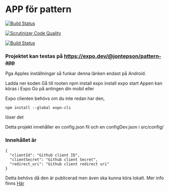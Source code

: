 # APP för pattern

[![Build Status](https://app.travis-ci.com/jontepson/pattern.svg?branch=main)](https://app.travis-ci.com/jontepson/pattern)

[![Scrutinizer Code Quality](https://scrutinizer-ci.com/g/jontepson/pattern/badges/quality-score.png?b=main)](https://scrutinizer-ci.com/g/jontepson/pattern/?branch=main)

[![Build Status](https://scrutinizer-ci.com/g/jontepson/pattern/badges/build.png?b=main)](https://scrutinizer-ci.com/g/jontepson/pattern/build-status/main)

### Projektet kan testas på https://expo.dev/@jontepson/pattern-app
Pga Apples inställningar så funkar denna länken endast på Android.

Ladda ner koden
Gå till rooten
npm install
expo install
expo start
Appen kan köras i Expo Go på antingen din mobil eller 

Expo clienten behövs om du inte redan har den,
```
npm install --global expo-cli
```
löser det

Detta projekt innehåller en config.json fil och en configDev.json i src/config/

### Innehållet är
```
{ 
  "clientId": "Github client ID",
  "clientSecret": "Github client Secret",
  "redirect_uri": "Github client redirect uri"
}
```
Detta behövs då den är publicerad men även ska kunna köra lokalt. Mer info finns
[Här](https://docs.expo.dev/guides/authentication/#redirect-uri-patterns)
